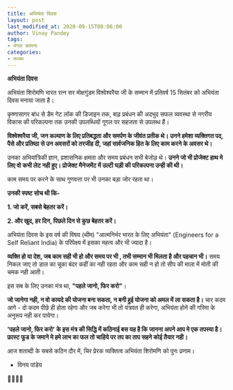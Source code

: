 ```yaml
---
title: अभियंता दिवस
layout: post
last_modified_at: 2020-09-15T08:06:00
author: Vinay Pandey
tags:
- मंगल कामना
categories:
- मध्यम
---
```

**अभियंता दिवस** 

अभियंता शिरोमणि भारत रत्न सर मोक्षगुंडम विश्वेश्वरैया जी के सम्मान में प्रतिवर्ष 15 सितंबर को अभियंता दिवस मनाया जाता है।

कृष्णासागर बांध से डैम गेट लॉक की डिजाइन तक, बाढ़ प्रबंधन की अदभुद सफल व्यवस्था से नगरीय विकास की परिकल्पना तक उनकी उपलब्धियों गूगल पर सहजता से उपलब्ध हैं। 

**विश्वेश्वरैया जी, जन कल्याण के लिए प्रतिबद्धता और समर्पण के जीवंत प्रतीक थे। उनने हमेशा व्यक्तिगत पद, पैसे और प्रतिष्ठा से उन अवसरों को तरजीह दी, जहां सार्वजनिक हित के लिए काम करने के अवसर थे।**

उनका अभियांत्रिकी ज्ञान, प्रशासनिक क्षमता और समय प्रबंधन सभी बेजोड़ थे। **उनने जो भी प्रोजेक्ट हाथ मे लिए वो कभी लेट नही हुए। प्रोजेक्ट मैनेजमेंट में उल्टी घड़ी की परिकल्पना उन्ही की थी।**

काम समय पर करने के साथ गुणवत्ता पर भी उनका बड़ा जोर रहता था। 

**उनकी स्पष्ट सोच थी कि-**

**1. जो करें, सबसे बेहतर करें।**

**2. और खुद, हर दिन, पिछले दिन से कुछ बेहतर करें।**

 अभियंता दिवस के इस वर्ष की   विषय (थीम) "आत्मनिर्भर भारत के लिए अभियंता" (Engineers for a Self Reliant India) के परिपेक्ष्य में इसका महत्व और भी ज्यादा है। 

**व्यक्ति हो या देश, जब काम सही भी हो और समय पर भी , तभी सम्मान भी मिलता है और पहचान भी।** समय निकल जाए तो डाल का चूका बंदर कहीं का नही रहता और काम सही न हो तो सीप की माला में मोती की चमक नही आती। 

इस सब के लिए उनका मंत्र था, **"पहले जानो, फिर करो"**। 

**जो जानेगा नही, न वो कायदे की योजना बना सकता, न बनी हुई योजना को अमल में ला सकता है।** चार कदम आगे - दो कदम पीछे ही होता रहेगा और जब करेगा भी तो यंत्रवत ही करेगा, अभियंता होने की गरिमा के अनुरूप नही कर पायेगा। 

**'पहले जानो, फिर करो' के इस मंत्र की सिद्धि में कठिनाई बस यह है कि जानना अपने आप मे एक तपस्या है। फ़ास्ट फूड के जमाने मे हमे लाभ का फल तो चाहिये पर तप का ताप सहने कोई तैयार नही।**

आज शताब्दी के सबसे कठिन दौर में, चिर प्रेरक व्यक्तित्व अभियंता शिरोमणि को पुनः प्रणाम।

- विनय पांडेय

🙏🌷🌷🙏


